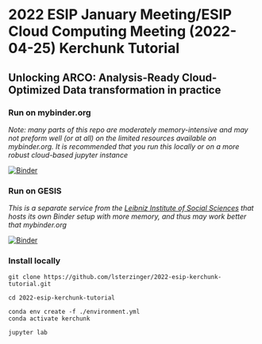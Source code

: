 # 2022 ESIP January Meeting/ESIP Cloud Computing Meeting (2022-04-25) Kerchunk Tutorial 
## Unlocking ARCO: Analysis-Ready Cloud-Optimized Data transformation in practice

### Run on mybinder.org
*Note: many parts of this repo are moderately memory-intensive and may not preform well (or at all) on the limited resources available on mybinder.org. It is recommended that you run this locally or on a more robust cloud-based jupyter instance*

[![Binder](https://mybinder.org/badge_logo.svg)](https://mybinder.org/v2/gh/lsterzinger/2022-esip-kerchunk-tutorial/HEAD)

### Run on GESIS
*This is a separate service from the [Leibniz Institute of Social Sciences](https://www.gesis.org/en/home) that hosts its own Binder setup with more memory, and thus may work better that mybinder.org*

[![Binder](https://notebooks.gesis.org/binder/badge_logo.svg)](https://notebooks.gesis.org/binder/v2/gh/lsterzinger/2022-esip-kerchunk-tutorial/HEAD)
### Install locally
```
git clone https://github.com/lsterzinger/2022-esip-kerchunk-tutorial.git

cd 2022-esip-kerchunk-tutorial

conda env create -f ./environment.yml
conda activate kerchunk

jupyter lab
```
